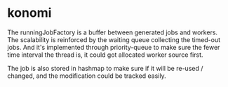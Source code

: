 # konomi

The runningJobFactory is a buffer between generated jobs and workers.
The scalability is reinforced by the waiting queue collecting the timed-out jobs. 
And it's implemented through priority-queue to make sure the fewer time interval the thread is, it could got allocated worker source first.

The job is also stored in hashmap to make sure if it will be re-used / changed, and the modification could be tracked easily.

